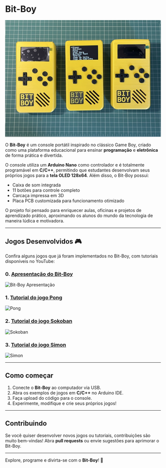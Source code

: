 # Bit-Boy

![Bit-Boy](img/Bit-Boy.jpg)

O **Bit-Boy** é um console portátil inspirado no clássico Game Boy, criado como uma plataforma educacional para ensinar **programação** e **eletrônica** de forma prática e divertida.

O console utiliza um **Arduino Nano** como controlador e é totalmente programável em **C/C++**, permitindo que estudantes desenvolvam seus próprios jogos para a **tela OLED 128x64**. Além disso, o Bit-Boy possui:

- Caixa de som integrada
- 11 botões para controle completo
- Carcaça impressa em 3D
- Placa PCB customizada para funcionamento otimizado

O projeto foi pensado para enriquecer aulas, oficinas e projetos de aprendizado prático, aproximando os alunos do mundo da tecnologia de maneira lúdica e motivadora.

---

## Jogos Desenvolvidos 🎮

Confira alguns jogos que já foram implementados no Bit-Boy, com tutoriais disponíveis no YouTube:

### 0. [Apresentação do Bit-Boy](https://youtu.be/Hm215J25mg0)

![Bit-Boy Apresentação](https://img.youtube.com/vi/Hm215J25mg0/0.jpg)

### 1. [Tutorial do jogo Pong](https://youtu.be/_WeT_a9Bf7M)

![Pong](https://img.youtube.com/vi/_WeT_a9Bf7M/0.jpg)

### 2. [Tutorial do jogo Sokoban](https://youtu.be/MUklkDglsnI)

![Sokoban](https://img.youtube.com/vi/MUklkDglsnI/0.jpg)

### 3. [Tutorial do jogo Simon](https://youtu.be/KW0hAZCAxOg)

![Simon](https://img.youtube.com/vi/KW0hAZCAxOg/0.jpg)

---

## Como começar

1. Conecte o **Bit-Boy** ao computador via USB.
2. Abra os exemplos de jogos em **C/C++** no Arduino IDE.
3. Faça upload do código para o console.
4. Experimente, modifique e crie seus próprios jogos!

---

## Contribuindo

Se você quiser desenvolver novos jogos ou tutoriais, contribuições são muito bem-vindas! Abra **pull requests** ou envie sugestões para aprimorar o Bit-Boy.

---

Explore, programe e divirta-se com o **Bit-Boy**! 🚀
